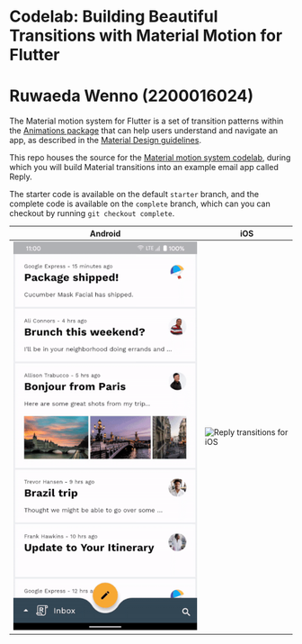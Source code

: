 # Codelab: Building Beautiful Transitions with Material Motion for Flutter
# Ruwaeda Wenno (2200016024)

The Material motion system for Flutter is a set of transition patterns within
the [Animations package](https://pub.dev/packages/animations) that can help
users understand and navigate an app, as described in the
[Material Design guidelines](https://material.io/design/motion/the-motion-system.html).

This repo houses the source for the
[Material motion system codelab](https://codelabs.developers.google.com/codelabs/material-motion-flutter),
during which you will build Material transitions into an example email app
called Reply.

The starter code is available on the default `starter` branch, and the complete
code is available on the `complete` branch, which can you can checkout by
running `git checkout complete`.

| Android | iOS |
|----|----|
|![Reply transitions for Android](screenshots/reply-transitions-android.gif) |![Reply transitions for iOS](screenshots/reply-transitions-iOS.gif)|
